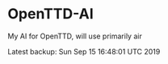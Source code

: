# OpenTTD-AI
My AI for OpenTTD, will use primarily air

Latest backup: Sun Sep 15 16:48:01 UTC 2019
